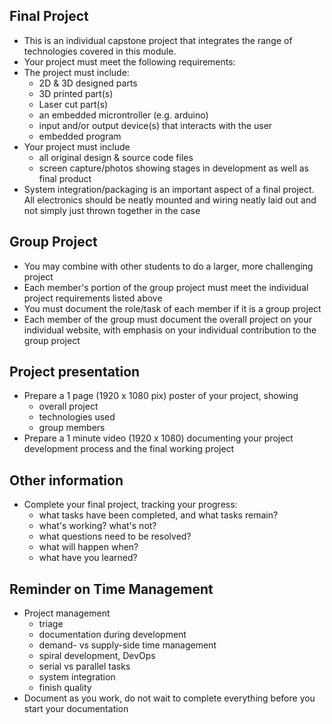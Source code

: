 ## Final Project
* This is an individual capstone project that integrates the range of technologies covered in this module.
* Your project must meet the following requirements:
 * The project must include:
    * 2D & 3D designed parts
    * 3D printed part(s)
    * Laser cut part(s)
    * an embedded microntroller (e.g. arduino)
    * input and/or output device(s) that interacts with the user
    * embedded program
  * Your project must include
    * all original design & source code files
    * screen capture/photos showing stages in development as well as final product
  * System integration/packaging is an important aspect of a final project. All electronics should be neatly mounted and wiring neatly laid out and not simply just thrown together in the case

## Group Project
* You may combine with other students to do a larger, more challenging project
* Each member's portion of the group project must meet the individual project requirements listed above
* You must document the role/task of each member if it is a group project
* Each member of the group must document the overall project on your individual website, with emphasis on your individual contribution to the group project
  
## Project presentation
* Prepare a 1 page (1920 x 1080 pix) poster of your project, showing
  * overall project
  * technologies used
  * group members
* Prepare a 1 minute video (1920 x 1080) documenting your project development process and the final working  project

## Other information
* Complete your final project, tracking your progress:
  * what tasks have been completed, and what tasks remain? 
  * what's working? what's not?
  * what questions need to be resolved?
  * what will happen when?
  * what have you learned?

## Reminder on Time Management
* Project management
  * triage
  * documentation during development
  * demand- vs supply-side time management
  * spiral development, DevOps
  * serial vs parallel tasks
  * system integration
  * finish quality
* Document as you work, do not wait to complete everything before you start your documentation
